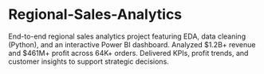 # Regional-Sales-Analytics
End-to-end regional sales analytics project featuring EDA, data cleaning (Python), and an interactive Power BI dashboard. Analyzed $1.2B+ revenue and $461M+ profit across 64K+ orders. Delivered KPIs, profit trends, and customer insights to support strategic decisions.
